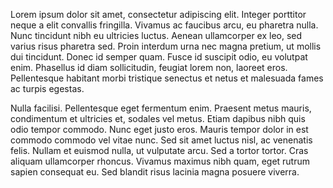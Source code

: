 Lorem ipsum dolor sit amet, consectetur adipiscing elit. Integer porttitor neque a elit convallis fringilla. Vivamus ac faucibus arcu, eu pharetra nulla. Nunc tincidunt nibh eu ultricies luctus. Aenean ullamcorper ex leo, sed varius risus pharetra sed. Proin interdum urna nec magna pretium, ut mollis dui tincidunt. Donec id semper quam. Fusce id suscipit odio, eu volutpat enim. Phasellus id diam sollicitudin, feugiat lorem non, laoreet eros. Pellentesque habitant morbi tristique senectus et netus et malesuada fames ac turpis egestas.

Nulla facilisi. Pellentesque eget fermentum enim. Praesent metus mauris, condimentum et ultricies et, sodales vel metus. Etiam dapibus nibh quis odio tempor commodo. Nunc eget justo eros. Mauris tempor dolor in est commodo commodo vel vitae nunc. Sed sit amet luctus nisl, ac venenatis felis. Nullam et euismod nulla, ut vulputate arcu. Sed a tortor tortor. Cras aliquam ullamcorper rhoncus. Vivamus maximus nibh quam, eget rutrum sapien consequat eu. Sed blandit risus lacinia magna posuere viverra.
